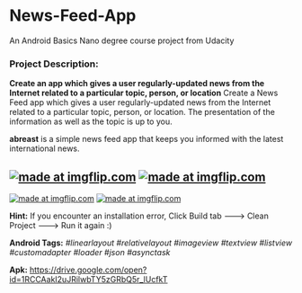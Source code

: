 # News-Feed-App
An Android Basics Nano degree course project from Udacity
### Project Description: 
**Create an app which gives a user regularly-updated news from the Internet related to a particular topic, person, or location**
Create a News Feed app which gives a user regularly-updated news from the Internet related to a particular topic, person, or location. The presentation of the information as well as the topic is up to you.

**abreast** is a simple news feed app that keeps you informed with the latest international news.

<a href="https://imgflip.com/gif/2mh3n2"><img src="https://i.imgflip.com/2mh3n2.gif" title="made at imgflip.com"/></a>
<a href="https://imgflip.com/gif/2mh3zz"><img src="https://i.imgflip.com/2mh3zz.gif" title="made at imgflip.com"/></a>
----------------------------------------------------------------------------------------------------------------------
<a href="https://imgflip.com/gif/2mh59z"><img src="https://i.imgflip.com/2mh59z.gif" title="made at imgflip.com"/></a>
<a href="https://imgflip.com/gif/2mh6l6"><img src="https://i.imgflip.com/2mh6l6.gif" title="made at imgflip.com"/></a>

**Hint:** If you encounter an installation error, Click Build tab ---> Clean Project ---> Run it again :)

**Android Tags:** *#linearlayout* *#relativelayout* *#imageview* *#textview* *#listview* *#customadapter* *#loader* *#json* *#asynctask*

**Apk:** https://drive.google.com/open?id=1RCCAakI2uJRilwbTY5zGRbQ5r_lUcfkT
